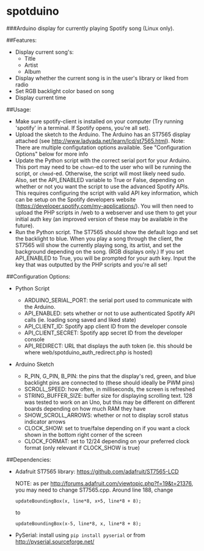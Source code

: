 # spotduino
###Arduino display for currently playing Spotify song (Linux only).

##Features:
- Display current song's:
    - Title
    - Artist
    - Album
- Display whether the current song is in the user's library or liked from radio
- Set RGB backlight color based on song
- Display current time

##Usage:
- Make sure spotify-client is installed on your computer (Try running 'spotify' in a terminal. If Spotify opens, you're all set).
- Upload the sketch to the Arduino. The Arduino has an ST7565 display attached (see http://www.ladyada.net/learn/lcd/st7565.html).
  Note: There are multiple configutation options available. See "Configuration Options" below for more info
- Update the Python script with the correct serial port for your Arduino. This port may need to be `chown`-ed to the user who will be running the 
  script, or `chmod`-ed. Otherwise, the script will most likely need sudo. Also, set the API_ENABLED variable to True or False, depending
  on whether or not you want the script to use the advanced Spotify APIs. This requires configuring the script with valid API key information,
  which can be setup on the Spotify developers website (https://developer.spotify.com/my-applications/). You will then need to upload the PHP
  scripts in /web to a webserver and use them to get your initial auth key (an improved version of these may be available in the future).
- Run the Python script. The ST7565 should show the default logo and set the backlight to blue. When you play a song through the client,
  the ST7565 will show the currently playing song, its artist, and set the background depending on the song. (RGB displays only.)
  If you set API_ENABLED to True, you will be prompted for your auth key. Input the key that was outputted by the PHP scripts and you're all set!

##Configuration Options:
 - Python Script
     - ARDUINO_SERIAL_PORT: the serial port used to communicate with the Arduino. 
     - API_ENABLED: sets whether or not to use authenticated Spotify API calls (ie. loading song saved and liked state)
     - API_CLIENT_ID: Spotify app client ID from the developer console
     - API_CLIENT_SECRET: Spotify app secret ID from the developer console
     - API_REDIRECT: URL that displays the auth token (ie. this should be where web/spotduino_auth_redirect.php is hosted)

 - Arduino Sketch
     - R_PIN, G_PIN, B_PIN: the pins that the display's red, green, and blue backlight pins are connected to (these should ideally be PWM pins)
     - SCROLL_SPEED: how often, in milliseconds, the screen is refreshed
     - STRING_BUFFER_SIZE: buffer size for displaying scrolling text. 128 was tested to work on an Uno, but this may be different on different boards depending on how much RAM they have
     - SHOW_SCROLL_ARROWS: whether or not to display scroll status indicator arrows
     - CLOCK_SHOW: set to true/false depending on if you want a clock shown in the bottom right corner of the screen
     - CLOCK_FORMAT: set to 12/24 depending on your preferred clock format (only relevant if CLOCK_SHOW is true)

##Dependencies:
- Adafruit ST7565 library: https://github.com/adafruit/ST7565-LCD

  NOTE: as per http://forums.adafruit.com/viewtopic.php?f=19&t=21376, you may need to change ST7565.cpp. Around line 188, change 

  `updateBoundingBox(x, line*8, x+5, line*8 + 8);`

  to

  `updateBoundingBox(x-5, line*8, x, line*8 + 8);`

- PySerial: install using `pip install pyserial` or from http://pyserial.sourceforge.net/